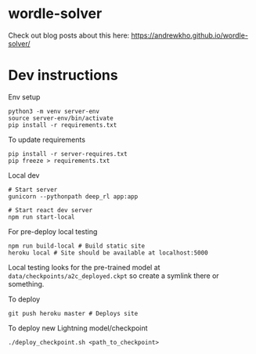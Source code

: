 # wordle-solver

Check out blog posts about this here: https://andrewkho.github.io/wordle-solver/

# Dev instructions

Env setup
```
python3 -m venv server-env
source server-env/bin/activate
pip install -r requirements.txt
```

To update requirements
```
pip install -r server-requires.txt
pip freeze > requirements.txt
```

Local dev
```
# Start server
gunicorn --pythonpath deep_rl app:app

# Start react dev server
npm run start-local
```

For pre-deploy local testing
```
npm run build-local # Build static site
heroku local # Site should be available at localhost:5000
```
Local testing looks for the pre-trained model at `data/checkpoints/a2c_deployed.ckpt` so create a symlink there or something.

To deploy
```
git push heroku master # Deploys site
```

To deploy new Lightning model/checkpoint
```
./deploy_checkpoint.sh <path_to_checkpoint>
```

